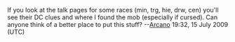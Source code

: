 If you look at the talk pages for some races (min, trg, hie, drw, cen)
you'll see their DC clues and where I found the mob (especially if
cursed). Can anyone think of a better place to put this stuff?
--[Arcano](User:Arcano.md "wikilink") 19:32, 15 July 2009 (UTC)
